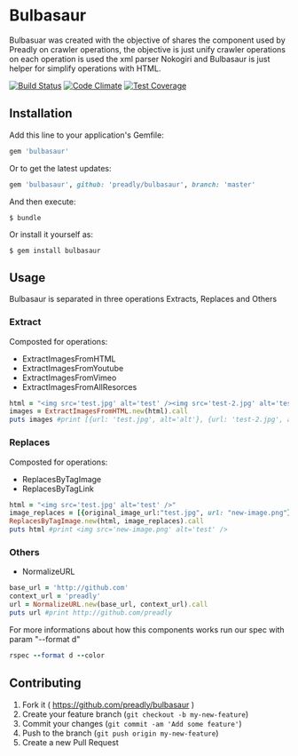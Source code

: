 # Bulbasaur
Bulbasuar was created with the objective of shares the component used by Preadly on crawler operations, the objective is just unify crawler operations on each operation is used the xml parser Nokogiri and Bulbasaur is just helper for simplify operations with HTML.

[![Build Status](https://travis-ci.org/preadly/Bulbasaur.svg?branch=master)](https://travis-ci.org/preadly/Bulbasaur)
[![Code Climate](https://codeclimate.com/github/preadly/Bulbasaur/badges/gpa.svg)](https://codeclimate.com/github/preadly/Bulbasaur)
[![Test Coverage](https://codeclimate.com/github/preadly/Bulbasaur/badges/coverage.svg)](https://codeclimate.com/github/preadly/Bulbasaur/coverage)


## Installation

Add this line to your application's Gemfile:

```ruby
gem 'bulbasaur'
```

Or to get the latest updates:

```ruby
gem 'bulbasaur', github: 'preadly/bulbasaur', branch: 'master'
```

And then execute:

	$ bundle
    
Or install it yourself as:
    
	$ gem install bulbasaur
## Usage
Bulbasaur is separated in three operations Extracts, Replaces and Others

### Extract
Composted for operations:
* ExtractImagesFromHTML
* ExtractImagesFromYoutube
* ExtractImagesFromVimeo
* ExtractImagesFromAllResorces 

```ruby
html = "<img src='test.jpg' alt='test' /><img src='test-2.jpg' alt='test' />"
images = ExtractImagesFromHTML.new(html).call
puts images #print [{url: 'test.jpg', alt='alt'}, {url: 'test-2.jpg', alt='test'}]
```

### Replaces
Composted for operations:
* ReplacesByTagImage
* ReplacesByTagLink

```ruby
html = "<img src='test.jpg' alt='test' />"
image_replaces = [{original_image_url:"test.jpg", url: "new-image.png"}]
ReplacesByTagImage.new(html, image_replaces).call
puts html #print <img src='new-image.png' alt='test' />
```

### Others
* NormalizeURL

```ruby
base_url = 'http://github.com'
context_url = 'preadly'
url = NormalizeURL.new(base_url, context_url).call
puts url #print http://github.com/preadly
```

For more informations about how this components works run our spec with param "--format d"
```ruby
rspec --format d --color
```

## Contributing

1. Fork it ( https://github.com/preadly/bulbasaur )
2. Create your feature branch (`git checkout -b my-new-feature`)
3. Commit your changes (`git commit -am 'Add some feature'`)
4. Push to the branch (`git push origin my-new-feature`)
5. Create a new Pull Request
